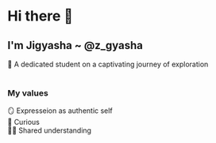 # Hi there 👋
## I'm Jigyasha ~ @z_gyasha
👩 A dedicated student on a captivating journey of exploration 
<br><br>
### My values
🪞 Expresseion as authentic self <br>
💭 Curious<br>
🙌🏼 Shared understanding<br> 
  
<!--
**JigyashaR/JigyashaR** is a ✨ _special_ ✨ repository because its `README.md` (this file) appears on your GitHub profile.

Here are some ideas to get you started:

- 🔭 I’m currently working on ...
- 🌱 I’m currently learning ...
- 👯 I’m looking to collaborate on ...
- 🤔 I’m looking for help with ...
- 💬 Ask me about ...
- 📫 How to reach me: ...
- 😄 Pronouns: ...
- ⚡ Fun fact: ...
-->
